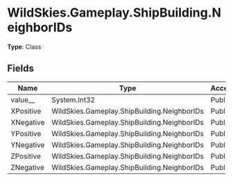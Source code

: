 ﻿# WildSkies.Gameplay.ShipBuilding.NeighborIDs

**Type**: Class

## Fields

| Name | Type | Access |
|------|------|--------|
| value__ | System.Int32 | Public |
| XPositive | WildSkies.Gameplay.ShipBuilding.NeighborIDs | Public |
| XNegative | WildSkies.Gameplay.ShipBuilding.NeighborIDs | Public |
| YPositive | WildSkies.Gameplay.ShipBuilding.NeighborIDs | Public |
| YNegative | WildSkies.Gameplay.ShipBuilding.NeighborIDs | Public |
| ZPositive | WildSkies.Gameplay.ShipBuilding.NeighborIDs | Public |
| ZNegative | WildSkies.Gameplay.ShipBuilding.NeighborIDs | Public |

